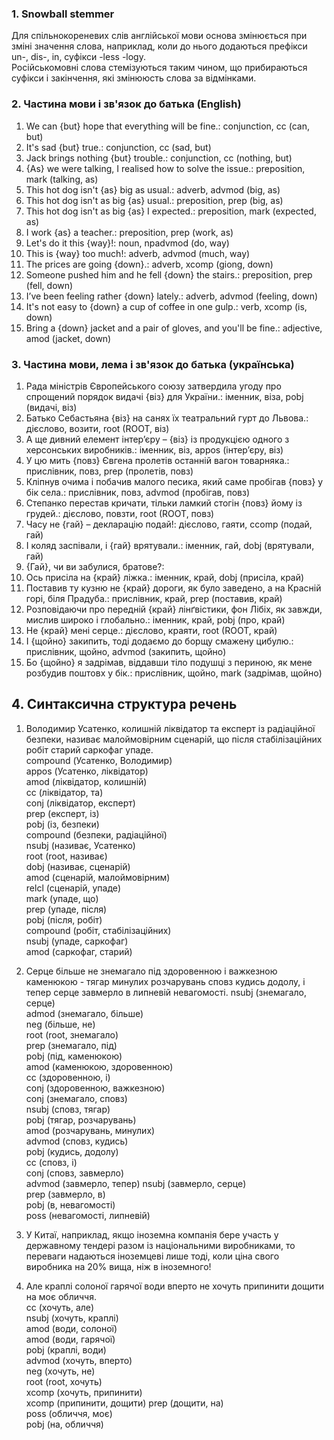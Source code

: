 ### 1. Snowball stemmer
Для спільнокореневих слів англійської мови основа змінюється при зміні значення слова, наприклад, коли до нього додаються префікси un-, dis-, in, суфікси -less -logy.  
Російськомовні слова стемізуються таким чином, що прибираються суфікси і закінчення, які змінююсть слова за відмінками.

### 2. Частина мови і зв'язок до батька (English)
1. We can {but} hope that everything will be fine.: сonjunction, cc (can, but)
2. It's sad {but} true.: conjunction, cc (sad, but)
3. Jack brings nothing {but} trouble.: conjunction, cc (nothing, but)
4. {As} we were talking, I realised how to solve the issue.: preposition, mark (talking, as)
5. This hot dog isn't {as} big as usual.: adverb, advmod (big, as)
6. This hot dog isn't as big {as} usual.: preposition, prep (big, as)
7. This hot dog isn't as big {as} I expected.: preposition, mark (expected, as)
8. I work {as} a teacher.: preposition, prep (work, as)
9. Let's do it this {way}!: noun, npadvmod (do, way)
10. This is {way} too much!: adverb, advmod (much, way)
11. The prices are going {down}.: adverb, xcomp (giong, down)
12. Someone pushed him and he fell {down} the stairs.: preposition, prep (fell, down)
13. I’ve been feeling rather {down} lately.: adverb, advmod (feeling, down)
14. It's not easy to {down} a cup of coffee in one gulp.: verb, xcomp (is, down)
15. Bring a {down} jacket and a pair of gloves, and you'll be fine.: adjective, amod (jacket, down)

### 3. Частина мови, лема і зв'язок до батька (українська)
1. Рада міністрів Європейського союзу затвердила угоду про спрощений порядок видачі {віз} для України.: іменник, віза, pobj (видачі, віз)
2. Батько Себастьяна {віз} на санях їх театральний гурт до Львова.: дієслово, возити, root (ROOT, віз)
3. А ще дивний елемент інтер’єру – {віз} із продукцією одного з херсонських виробників.: іменник, віз, appos (інтер’єру, віз)
4. У цю мить {повз} Євгена пролетів останній вагон товарняка.: прислівник, повз, prep (пролетів, повз)
5. Кліпнув очима і побачив малого песика, який саме пробігав {повз} у бік села.: прислівник, повз, advmod (пробігав, повз)
6. Степанко перестав кричати, тільки ламкий стогін {повз} йому із грудей.: дієслово, повзти, root (ROOT, повз)
7. Часу не {гай} – декларацію подай!: дієслово, гаяти, ccomp (подай, гай)
8. І коляд заспівали, і {гай} врятували.: іменник, гай, dobj (врятували, гай)
9. {Гай}, чи ви забулися, братове?: 
10. Ось присіла на {край} ліжка.: іменник, край, dobj (присіла, край)
11. Поставив ту кузню не {край} дороги, як було заведено, а на Красній горі, біля Прадуба.: прислівник, край, prep (поставив, край)
12. Розповідаючи про передній {край} лінґвістики, фон Лібіх, як завжди, мислив широко і глобально.: іменник, край, pobj (про, край)
13. Не {край} мені серце.: дієслово, краяти, root (ROOT, край)
14. І {щойно} закипить, тоді додаємо до борщу смажену цибулю.: прислівник, щойно, advmod (закипить, щойно)
15. Бо {щойно} я задрімав, віддавши тіло подушці з периною, як мене розбудив поштовх у бік.: прислівник, щойно, mark (задрімав, щойно)

## 4. Cинтаксична структура речень
1. Володимир Усатенко, колишній ліквідатор та експерт із радіаційної безпеки, називає малоймовірним сценарій, що після стабілізаційних робіт старий саркофаг упаде.  
compound (Усатенко, Володимир)  
appos (Усатенко, ліквідатор)  
amod (ліквідатор, колишній)  
cc (ліквідатор, та)  
conj (ліквідатор, експерт)  
prep (експерт, із)  
pobj (із, безпеки)  
compound (безпеки, радіаційної)  
nsubj (називає, Усатенко)  
root (root, називає)  
dobj (називає, сценарій)  
amod (сценарій, малоймовірним)  
relcl (сценарій, упаде)  
mark (упаде, що)  
prep (упаде, після)  
pobj (після, робіт)  
compound (робіт, стабілізаційних)  
nsubj (упаде, саркофаг)  
amod (саркофаг, старий)  

2. Серце більше не знемагало під здоровенною і важкезною каменюкою - тягар минулих розчарувань сповз кудись додолу, і тепер серце завмерло в липневій невагомості.
nsubj (знемагало, cерце)  
admod (знемагало, більше)  
neg (більше, не)  
root (root, знемагало)  
prep (знемагало, під)  
pobj (під, каменюкою)  
amod (каменюкою, здоровенною)  
cc (здоровенною, i)  
conj (здоровенною, важкезною)  
conj (знемагало, сповз)  
nsubj (сповз, тягар)  
pobj (тягар, розчарувань)  
amod (розчарувань, минулих)  
advmod (сповз, кудись)  
pobj (кудись, додолу)  
cc (сповз, i)  
conj (сповз, завмерло)  
advmod (завмерло, тепер)
nsubj (завмерло, серце)  
prep (завмерло, в)  
pobj (в, невагомості)  
poss (невагомості, липневій)  

3. У Китаї, наприклад, якщо іноземна компанія бере участь у державному тендері разом із національними виробниками, то переваги надаються іноземцеві лише тоді, коли ціна свого виробника на 20% вища, ніж в іноземного!  


4. Але краплі солоної гарячої води вперто не хочуть припинити дощити на моє обличчя.  
cc (хочуть, але)  
nsubj (хочуть, краплі)  
amod (води, солоної)  
amod (води, гарячої)  
pobj (краплі, води)  
advmod (хочуть, вперто)  
neg (хочуть, не)  
root (root, хочуть)  
xcomp (хочуть, припинити)  
xcomp (припинити, дощити)
prep (дощити, на)  
poss (обличчя, моє)  
pobj (на, обличчя)
